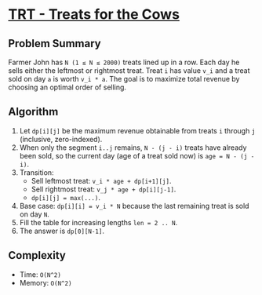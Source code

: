 # [TRT - Treats for the Cows](https://www.spoj.com/problems/TRT)

## Problem Summary
Farmer John has `N (1 ≤ N ≤ 2000)` treats lined up in a row. Each day he sells either the leftmost or rightmost treat. Treat `i` has value `v_i` and a treat sold on day `a` is worth `v_i * a`. The goal is to maximize total revenue by choosing an optimal order of selling.

## Algorithm
1. Let `dp[i][j]` be the maximum revenue obtainable from treats `i` through `j` (inclusive, zero-indexed).
2. When only the segment `i..j` remains, `N - (j - i)` treats have already been sold, so the current day (age of a treat sold now) is `age = N - (j - i)`.
3. Transition:
   - Sell leftmost treat: `v_i * age + dp[i+1][j]`.
   - Sell rightmost treat: `v_j * age + dp[i][j-1]`.
   - `dp[i][j] = max(...)`.
4. Base case: `dp[i][i] = v_i * N` because the last remaining treat is sold on day `N`.
5. Fill the table for increasing lengths `len = 2 .. N`.
6. The answer is `dp[0][N-1]`.

## Complexity
- Time: `O(N^2)`
- Memory: `O(N^2)`
